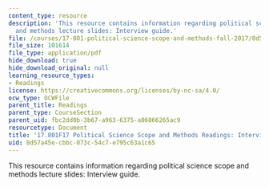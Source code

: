 ```yaml
---
content_type: resource
description: 'This resource contains information regarding political science scope
  and methods lecture slides: Interview guide.'
file: /courses/17-801-political-science-scope-and-methods-fall-2017/8d57a45ecbbc073c54c7e795c63a1c65_MIT17_801F17_IntervGuide.pdf
file_size: 101614
file_type: application/pdf
hide_download: true
hide_download_original: null
learning_resource_types:
- Readings
license: https://creativecommons.org/licenses/by-nc-sa/4.0/
ocw_type: OCWFile
parent_title: Readings
parent_type: CourseSection
parent_uid: fbc2dd0b-3b67-a963-6375-a06866265ac9
resourcetype: Document
title: '17.801F17 Political Science Scope and Methods Readings: Interview Guide'
uid: 8d57a45e-cbbc-073c-54c7-e795c63a1c65
---
```

This resource contains information regarding political science scope and methods lecture slides: Interview guide.